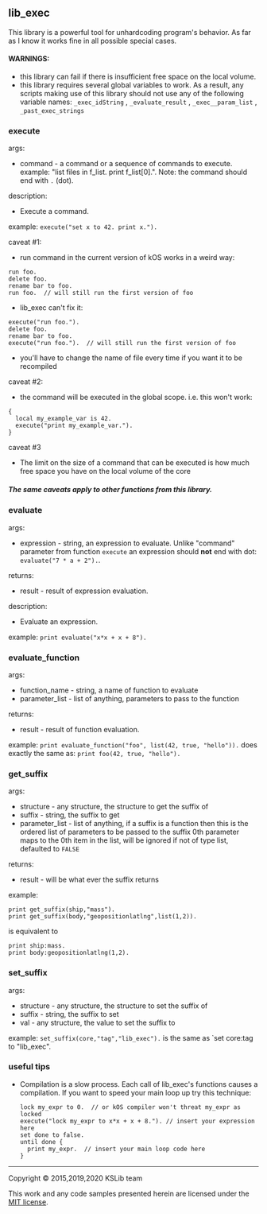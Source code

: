 ## lib_exec

This library is a powerful tool for unhardcoding program's behavior.
As far as I know it works fine in all possible special cases.

#### WARNINGS:
  * this library can fail if there is insufficient free space on the local volume.
  * this library requires several global variables to work. As a result, any scripts making use of this library should not use any of the following variable names: `_exec_idString` , `_evaluate_result` , `_exec__param_list` , `_past_exec_strings`

### execute

args:
  * command - a command or a sequence of commands to execute.
    example: "list files in f_list. print f_list[0].". Note:
    the command should end with `.` (dot).

description:
  * Execute a command.

example:
  `execute("set x to 42. print x.").`

caveat #1:
  * run command in the current version of kOS works in a weird way:
```
run foo.
delete foo.
rename bar to foo.
run foo.  // will still run the first version of foo
```
  * lib_exec can't fix it:
```
execute("run foo.").
delete foo.
rename bar to foo.
execute("run foo.").  // will still run the first version of foo
```
  * you'll have to change the name of file every time if you want it to be recompiled

caveat #2:
  * the command will be executed in the global scope. i.e. this won't work:
```
{
  local my_example_var is 42.
  execute("print my_example_var.").
}
```

caveat #3
  * The limit on the size of a command that can be executed is how much free space you have on the local volume of the core

##### The same caveats apply to other functions from this library.

### evaluate

args:
  * expression - string, an expression to evaluate. Unlike "command" parameter from function
    `execute` an expression should **not** end with dot: `evaluate("7 * a + 2").`.

returns:
  * result - result of expression evaluation.

description:
  * Evaluate an expression.

example:
  `print evaluate("x*x + x + 8").`

### evaluate_function

args:
  * function_name - string, a name of function to evaluate
  * parameter_list - list of anything, parameters to pass to the function

returns:
  * result - result of function evaluation.

example:
  `print evaluate_function("foo", list(42, true, "hello")).`
  does exactly the same as:
  `print foo(42, true, "hello").`

### get_suffix

args:
  * structure - any structure, the structure to get the suffix of
  * suffix - string, the suffix to get
  * parameter_list - list of anything, if a suffix is a function then this is the ordered list of parameters to be passed to the suffix 0th parameter maps to the 0th item in the list, will be ignored if not of type list, defaulted to `FALSE`

returns:
  * result - will be what ever the suffix returns

example:
```
print get_suffix(ship,"mass").
print get_suffix(body,"geopositionlatlng",list(1,2)).
```
  is equivalent to
```
print ship:mass.
print body:geopositionlatlng(1,2).
```

### set_suffix

args:
  * structure - any structure, the structure to set the suffix of
  * suffix - string, the suffix to set
  * val - any structure, the value to set the suffix to

example:
  `set_suffix(core,"tag","lib_exec").`
  is the same as
  `set core:tag to "lib_exec".


### useful tips

* Compilation is a slow process. Each call of lib_exec's functions causes
  a compilation. If you want to speed your main loop up try this technique:
  ```
  lock my_expr to 0.  // or kOS compiler won't threat my_expr as locked
  execute("lock my_expr to x*x + x + 8."). // insert your expression here
  set done to false.
  until done {
    print my_expr.  // insert your main loop code here
  }
  ```
---
Copyright © 2015,2019,2020 KSLib team

This work and any code samples presented herein are licensed under the [MIT license](../LICENSE).